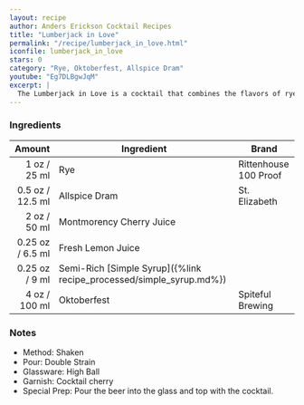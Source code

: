 ```yaml
---
layout: recipe
author: Anders Erickson Cocktail Recipes
title: "Lumberjack in Love"
permalink: "/recipe/lumberjack_in_love.html"
iconfile: lumberjack_in_love
stars: 0
category: "Rye, Oktoberfest, Allspice Dram"
youtube: "Eg7DLBgwJqM"
excerpt: |
  The Lumberjack in Love is a cocktail that combines the flavors of rye whiskey, allspice dram, cherry juice, lemon juice, semi-rich simple syrup, and beer.
---
```


### Ingredients

|  Amount | Ingredient                                                | Brand                 |
| ------: | --------------------------------------------------------- | --------------------- |
|    1 oz / 25 ml | Rye                                                       | Rittenhouse 100 Proof |
|  0.5 oz / 12.5 ml | Allspice Dram                                             | St. Elizabeth         |
|    2 oz / 50 ml | Montmorency Cherry Juice                                  |
| 0.25 oz / 6.5 ml | Fresh Lemon Juice                                         |
| 0.25 oz / 9 ml | Semi-Rich [Simple Syrup]({%link recipe_processed/simple_syrup.md%}) |
|    4 oz / 100 ml | Oktoberfest                                               | Spiteful Brewing      |

### Notes

- Method: Shaken
- Pour: Double Strain
- Glassware: High Ball
- Garnish: Cocktail cherry
- Special Prep: Pour the beer into the glass and top with the cocktail.

